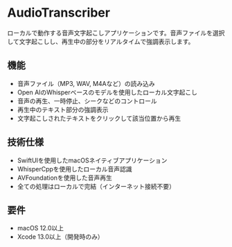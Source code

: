 # AudioTranscriber

ローカルで動作する音声文字起こしアプリケーションです。音声ファイルを選択して文字起こしし、再生中の部分をリアルタイムで強調表示します。

## 機能

- 音声ファイル（MP3, WAV, M4Aなど）の読み込み
- Open AIのWhisperベースのモデルを使用したローカル文字起こし
- 音声の再生、一時停止、シークなどのコントロール
- 再生中のテキスト部分の強調表示
- 文字起こしされたテキストをクリックして該当位置から再生

## 技術仕様

- SwiftUIを使用したmacOSネイティブアプリケーション
- WhisperCppを使用したローカル音声認識
- AVFoundationを使用した音声再生
- 全ての処理はローカルで完結（インターネット接続不要）

## 要件

- macOS 12.0以上
- Xcode 13.0以上（開発時のみ）